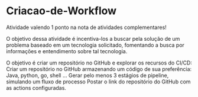 # Criacao-de-Workflow


Atividade valendo 1 ponto na nota de atividades complementares!

O objetivo dessa atividade é incentiva-los a buscar pela solução de um problema baseado em um tecnologia solicitado, fomentando a busca por informações e entendimento sobre tal tecnologia.

O objetivo é criar um repositório no GitHub e explorar os recursos do CI/CD:
Criar um repositório no GitHub armazenando um código de sua preferência: Java, python, go, shell …
Gerar pelo menos 3 estágios de pipeline, simulando um fluxo de processo
Postar o link do repositório do GitHub com as actions configuradas.
